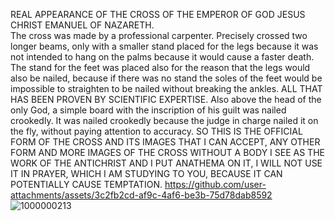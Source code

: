 REAL APPEARANCE OF THE CROSS OF THE EMPEROR OF GOD JESUS CHRIST EMANUEL OF NAZARETH.  
The cross was made by a professional carpenter.
Precisely crossed two longer beams, only with a smaller stand placed for the legs because it was not intended to hang on the palms because it would cause a faster death.
The stand for the feet was placed also for the reason that the legs would also be nailed, because if there was no stand the soles of the feet would be impossible to straighten to be nailed without breaking the ankles.
ALL THAT HAS BEEN PROVEN BY SCIENTIFIC EXPERTISE.
Also above the head of the only God, a simple board with the inscription of his guilt was nailed crookedly. It was nailed crookedly because the judge in charge nailed it on the fly, without paying attention to accuracy.
SO THIS IS THE OFFICIAL FORM OF THE CROSS AND ITS IMAGES THAT I CAN ACCEPT, ANY OTHER FORM AND MORE IMAGES OF THE CROSS WITHOUT A BODY I SEE AS THE WORK OF THE ANTICHRIST AND I PUT ANATHEMA ON IT, I WILL NOT USE IT IN PRAYER, WHICH I AM STUDYING TO YOU, BECAUSE IT CAN POTENTIALLY CAUSE TEMPTATION. 
https://github.com/user-attachments/assets/3c2fb2cd-af9c-4af6-be3b-75d78dab8592
![1000000213](https://github.com/user-attachments/assets/42f5e012-746c-41e2-b330-92c452d6bff7)
